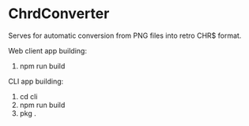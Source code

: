 # ChrdConverter

Serves for automatic conversion from PNG files into retro CHR$ format.

Web client app building:
1. npm run build

CLI app building:
1. cd cli
2. npm run build
3. pkg .
